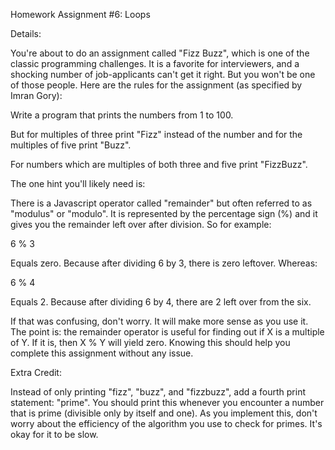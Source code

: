 Homework Assignment #6: Loops

Details:
 

You're about to do an assignment called "Fizz Buzz", which is one of the classic programming challenges. It is a favorite for interviewers, and a shocking number of job-applicants can't get it right. But you won't be one of those people. Here are the rules for the assignment (as specified by Imran Gory):

Write a program that prints the numbers from 1 to 100.

But for multiples of three print "Fizz" instead of the number and for the multiples of five print "Buzz".

For numbers which are multiples of both three and five print "FizzBuzz".

The one hint you'll likely need is: 

There is a Javascript operator called "remainder" but often referred to as "modulus" or "modulo". It is represented by the percentage sign (%) and it gives you the remainder left over after division. So for example:

 6 % 3

Equals zero. Because after dividing 6 by 3, there is zero leftover. Whereas:

6 % 4

Equals 2. Because after dividing 6 by 4, there are 2 left over from the six.

If that was confusing, don't worry. It will make more sense as you use it. The point is: the remainder operator is useful for finding out if X is a multiple of Y. If it is, then X % Y will yield zero. Knowing this should help you complete this assignment without any issue.


Extra Credit:

Instead of only printing "fizz", "buzz", and "fizzbuzz", add a fourth print statement: "prime". You should print this whenever you encounter a number that is prime (divisible only by itself and one). As you implement this, don't worry about the efficiency of the algorithm you use to check for primes. It's okay for it to be slow.